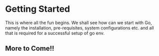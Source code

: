 # Getting Started
This is where all the fun begins. We shall see how can we start with Go, namely the installation, pre-requisites, system configurations etc. and all that is required for a successful setup of go env.


## More to Come!!